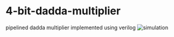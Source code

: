 # 4-bit-dadda-multiplier
pipelined dadda multiplier implemented using verilog
![simulation](https://user-images.githubusercontent.com/56233381/85623787-3aa5ff00-b669-11ea-9324-1b469cff69cc.png)
